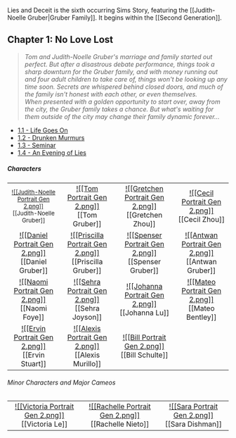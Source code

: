Lies and Deceit is the sixth occurring Sims Story, featuring the [[Judith-Noelle Gruber|Gruber Family]]. It begins within the [[Second Generation]]. 
## Chapter 1: No Love Lost
>*Tom and Judith-Noelle Gruber's marriage and family started out perfect. But after a disastrous debate performance, things took a sharp downturn for the Gruber family, and with money running out and four adult children to take care of, things won't be looking up any time soon. Secrets are whispered behind closed doors, and much of the family isn't honest with each other, or even themselves. When presented with a golden opportunity to start over, away from the city, the Gruber family takes a chance. But what's waiting for them outside of the city may change their family dynamic forever...*

* [1.1 - Life Goes On](https://thesimsofstories.weebly.com/11---life-goes-on.html)
* [1.2 - Drunken Murmurs](https://thesimsofstories.weebly.com/12---drunken-murmurs.html)
* [1.3 - Seminar](https://thesimsofstories.weebly.com/13---seminar.html)
* [1.4 - An Evening of Lies](https://thesimsofstories.weebly.com/14---an-evening-of-lies.html)

##### Characters
| | | | | 
| ------------------------------------------------------------- | -------------------------------------------- | ------------------------------------------ | --------------------------------------------- |
| <center><font size=2.5>[![[Judith-Noelle Portrait Gen 2.png]]](<Judith-Noelle Gruber>)<br>[[Judith-Noelle Gruber]]|<center>[![[Tom Portrait Gen 2.png]]](<Tom Gruber>)<br>[[Tom Gruber]]| <center>[![[Gretchen Portrait Gen 2.png]]](<Gretchen Zhou>)<br>[[Gretchen Zhou]]| <center>[![[Cecil Portrait Gen 2.png]]](<Cecil Zhou>)<br>[[Cecil Zhou]]|
| <center>[![[Daniel Portrait Gen 2.png]]](<Daniel Gruber>)<br>[[Daniel Gruber]]| <center>[![[Priscilla Portrait Gen 2.png]]](<Priscilla Gruber>)<br>[[Priscilla Gruber]]| <center>[![[Spenser Portrait Gen 2.png]]](<Spenser Gruber>)<br>[[Spenser Gruber]]| <center>[![[Antwan Portrait Gen 2.png]]](<Antwan Gruber>)<br>[[Antwan Gruber]]|
| <center>[![[Naomi Portrait Gen 2.png]]](<Naomi Foye>)<br>[[Naomi Foye]]| <center>[![[Sehra Portrait Gen 2.png]]](<Sehra Joyson>)<br>[[Sehra Joyson]]| <center>[![[Johanna Portrait Gen 2.png]]](<Johanna Lu>)<br>[[Johanna Lu]]| <center>[![[Mateo Portrait Gen 2.png]]](<Mateo Bentley>)<br>[[Mateo Bentley]]|
| <center>[![[Ervin Portrait Gen 2.png]]](<Ervin Stuart>)<br>[[Ervin Stuart]]| <center>[![[Alexis Portrait Gen 2.png]]](<Alexis Murillo>)<br>[[Alexis Murillo]]| <center>[![[Bill Portrait Gen 2.png]]](<Bill Schulte>)<br>[[Bill Schulte]]|

###### Minor Characters and Major Cameos
| | | | 
| ------------------------------------------------------------- | -------------------------------------------- | -------------------------------------------- |
|<center>[![[Victoria Portrait Gen 2.png]]](<Victoria Le>)<br>[[Victoria Le]]|<center>[![[Rachelle Portrait Gen 2.png]]](<Rachelle Nieto>)<br>[[Rachelle Nieto]]| <center>[![[Sara Portrait Gen 2.png]]](<Sara Dishman>)<br>[[Sara Dishman]]|